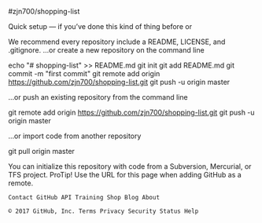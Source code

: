 #zjn700/shopping-list

Quick setup — if you’ve done this kind of thing before
or

We recommend every repository include a README, LICENSE, and .gitignore.
…or create a new repository on the command line

echo "# shopping-list" >> README.md
git init
git add README.md
git commit -m "first commit"
git remote add origin https://github.com/zjn700/shopping-list.git
git push -u origin master

…or push an existing repository from the command line

git remote add origin https://github.com/zjn700/shopping-list.git
git push -u origin master

…or import code from another repository

git pull origin master

You can initialize this repository with code from a Subversion, Mercurial, or TFS project.
ProTip! Use the URL for this page when adding GitHub as a remote.

    Contact GitHub API Training Shop Blog About

    © 2017 GitHub, Inc. Terms Privacy Security Status Help
